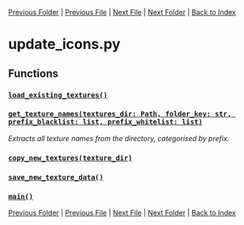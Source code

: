 [Previous Folder](../tiles/named_furniture_filter.md) | [Previous File](item_dict.md) | [Next File](vehicle_render_data.md) | [Next Folder](../utils/echo.md) | [Back to Index](../../index.md)

# update_icons.py

## Functions

### [`load_existing_textures()`](https://github.com/Vaileasys/pz-wiki_parser/blob/main/scripts/tools/update_icons.py#L18)
### [`get_texture_names(textures_dir: Path, folder_key: str, prefix_blacklist: list, prefix_whitelist: list)`](https://github.com/Vaileasys/pz-wiki_parser/blob/main/scripts/tools/update_icons.py#L24)

_Extracts all texture names from the directory, categorised by prefix._
### [`copy_new_textures(texture_dir)`](https://github.com/Vaileasys/pz-wiki_parser/blob/main/scripts/tools/update_icons.py#L73)
### [`save_new_texture_data()`](https://github.com/Vaileasys/pz-wiki_parser/blob/main/scripts/tools/update_icons.py#L90)
### [`main()`](https://github.com/Vaileasys/pz-wiki_parser/blob/main/scripts/tools/update_icons.py#L101)


[Previous Folder](../tiles/named_furniture_filter.md) | [Previous File](item_dict.md) | [Next File](vehicle_render_data.md) | [Next Folder](../utils/echo.md) | [Back to Index](../../index.md)
